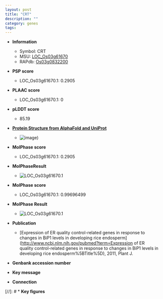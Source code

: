 ```yaml
---
layout: post
title: "CRT"
description: ""
category: genes
tags: 
---
```


* **Information**  
    + Symbol: CRT  
    + MSU: [LOC_Os03g61670](http://rice.plantbiology.msu.edu/cgi-bin/ORF_infopage.cgi?orf=LOC_Os03g61670)  
    + RAPdb: [Os03g0832200](http://rapdb.dna.affrc.go.jp/viewer/gbrowse_details/irgsp1?name=Os03g0832200)  

* **PSP score**  
    + LOC_Os03g61670.1: 0.2905 

* **PLAAC score**  
    + LOC_Os03g61670.1: 0 

* **pLDDT score**
    + 85.19

* **[Protein Structure from AlphaFold and UniProt](https://www.uniprot.org/uniprotkb/Q7Y140/entry#structure)**
    + ![image](https://ricepsp.github.io/images/Q7/AF-Q7Y140-F1.png))

* **MolPhase score**
    + LOC_Os03g61670.1: 0.2905

* **MolPhaseResult**
    + ![LOC_Os03g61670.1](https://ricepsp.github.io/pictures/LOC_Os03g/LOC_Os03g61670.1.png)

* **MolPhase score**
    + LOC_Os03g61670.1: 0.99696499

* **MolPhase Result**
    + ![LOC_Os03g61670.1](https://304243504.github.io/Pictures/LOC_Os03g/LOC_Os03g61670.1.png)

* **Publication**  
    + [Expression of ER quality control-related genes in response to changes in BiP1 levels in developing rice endosperm](http://www.ncbi.nlm.nih.gov/pubmed?term=Expression of ER quality control-related genes in response to changes in BiP1 levels in developing rice endosperm%5BTitle%5D), 2011, Plant J.

* **Genbank accession number**  

* **Key message**  

* **Connection**  

[//]: # * **Key figures**  


